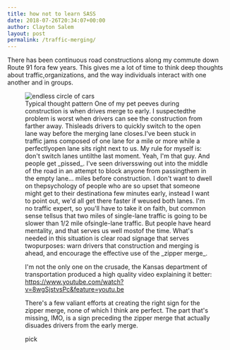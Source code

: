 ```yaml
---
title: how not to learn SASS
date: 2018-07-26T20:34:07+00:00
author: Clayton Salem
layout: post
permalink: /traffic-merging/
---
```

There has been continuous road constructions along my commute down Route 91 fora few years. This gives me a lot of time to think deep thoughts about traffic,organizations, and the way individuals interact with one another and in groups.
<figure><img src="https://media.giphy.com/media/zxLSBlNPGY2R2/giphy.gif" alt="endless circle of cars"><figcaption>Typical thought pattern</figcaption</figure>
One of my pet peeves during construction is when drives merge to early. I suspectedthe problem is worst when drivers can see the construction from farther away. Thisleads drivers to quickly switch to the open lane way before the merging lane closes.I've been stuck in traffic jams composed of one lane for a mile or more while a perfectlyopen lane sits right next to us. My rule for myself is: don't switch lanes untilthe last moment. Yeah, I'm that guy. And people get _pissed_. I've seen driversswing out into the middle of the road in an attempt to block anyone from passingthem in the empty lane... miles before construction. I don't want to dwell on thepsychology of people who are so upset that someone might get to their destinationa few minutes early, instead I want to point out, we'd all get there faster if weused both lanes.
I'm no traffic expert, so you'll have to take it on faith, but common sense tellsus that two miles of single-lane traffic is going to be slower than 1/2 mile ofsingle-lane traffic. But people have heard mentality, and that serves us well mostof the time. What's needed in this situation is clear road signage that serves twopurposes: warn drivers that construction and merging is ahead, and encourage the effective use of the _zipper merge_.

I'm not the only one on the crusade, the Kansas department of transportation produced a high quality video
explaining it better: https://www.youtube.com/watch?v=8wgSjstvsPc&feature=youtu.be

There's a few valiant efforts at creating the right sign for the zipper merge, none of which I think are perfect. The part that's missing, IMO, is a sign preceding the zipper merge that actually disuades drivers from the early merge.

pick
